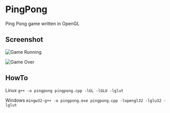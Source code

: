 # PingPong

Ping Pong game written in OpenGL

## Screenshot ##
![Game Running](http://i.imgur.com/Z9aLGoC.png)

![Game Over](http://i.imgur.com/56RycEQ.png)

## HowTo ##
Linux `g++ -o pingpong pingpong.cpp -lGL -lGLU -lglut`

Windows `mingw32-g++ -o pingpong.exe pingpong.cpp -lopengl32 -lglu32 -lglut`

